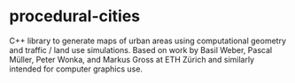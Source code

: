 # procedural-cities
C++ library to generate maps of urban areas using computational geometry and traffic / land use simulations. Based on work by Basil Weber, Pascal Müller, Peter Wonka, and Markus Gross at ETH Zürich and similarly intended for computer graphics use.
